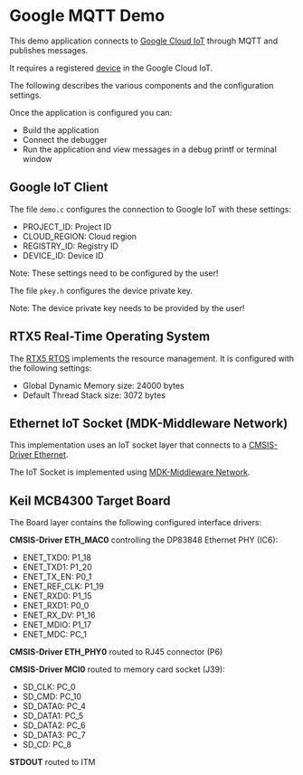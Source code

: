 Google MQTT Demo
================

This demo application connects to 
[Google Cloud IoT](https://cloud.google.com/solutions/iot/) 
through MQTT and publishes messages.

It requires a registered [device](https://www2.keil.com/iot/google) in the Google Cloud IoT.

The following describes the various components and the configuration settings.

Once the application is configured you can:
 - Build the application
 - Connect the debugger
 - Run the application and view messages in a debug printf or terminal window


Google IoT Client
-----------------
The file `demo.c` configures the connection to Google IoT with these settings:
 - PROJECT_ID:   Project ID
 - CLOUD_REGION: Cloud region
 - REGISTRY_ID:  Registry ID
 - DEVICE_ID:    Device ID

Note: These settings need to be configured by the user!

The file `pkey.h` configures the device private key.

Note: The device private key needs to be provided by the user!


RTX5 Real-Time Operating System
-------------------------------
The [RTX5 RTOS](https://arm-software.github.io/CMSIS_5/RTOS2/html/rtx5_impl.html) 
implements the resource management. It is configured with the following settings:

- Global Dynamic Memory size: 24000 bytes
- Default Thread Stack size: 3072 bytes


Ethernet IoT Socket (MDK-Middleware Network)
--------------------------------------------
This implementation uses an IoT socket layer that connects to a 
[CMSIS-Driver Ethernet](https://arm-software.github.io/CMSIS_5/Driver/html/index.html).

The IoT Socket is implemented using 
[MDK-Middleware Network](https://www.keil.com/pack/doc/mw/Network/html/index.html).


Keil MCB4300 Target Board
-------------------------
The Board layer contains the following configured interface drivers:

**CMSIS-Driver ETH_MAC0** controlling the DP83848 Ethernet PHY (IC6):
 - ENET_TXD0:    P1_18
 - ENET_TXD1:    P1_20
 - ENET_TX_EN:   P0_1
 - ENET_REF_CLK: P1_19
 - ENET_RXD0:    P1_15
 - ENET_RXD1:    P0_0
 - ENET_RX_DV:   P1_16
 - ENET_MDIO:    P1_17
 - ENET_MDC:     PC_1

**CMSIS-Driver ETH_PHY0** routed to RJ45 connector (P6)

**CMSIS-Driver MCI0** routed to memory card socket (J39):
 - SD_CLK:   PC_0
 - SD_CMD:   PC_10
 - SD_DATA0: PC_4
 - SD_DATA1: PC_5
 - SD_DATA2: PC_6
 - SD_DATA3: PC_7
 - SD_CD:    PC_8

**STDOUT** routed to ITM
